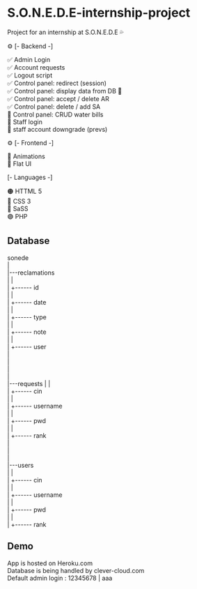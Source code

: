 # S.O.N.E.D.E-internship-project
Project for an internship at S.O.N.E.D.E 💦

⚙ [- Backend -] 

✅ Admin Login  
✅ Account requests  
✅ Logout script  
✅ Control panel: redirect (session)  
✅ Control panel: display data from DB 🐬  
✅ Control panel: accept / delete AR   
✅ Control panel: delete / add SA  
🔳 Control panel: CRUD water bills    
🔳 Staff login  
🔳 staff account downgrade (prevs)  

⚙ [- Frontend -]   

🔳 Animations  
🔳 Flat UI  


[- Languages -]

🟠 HTTML 5  
🔵 CSS 3  
🔴 SaSS   
🟣 PHP  

## Database
  
  sonede  
  |  
  |---reclamations  
  |     |  
  |     +------ id  
  |     |   
  |     +------ date  
  |     |  
  |     +------ type  
  |     |  
  |     +------ note  
  |     |  
  |     +------ user  
  |  
  |  
  |  
  |  
  |---requests
  |     |  
  |     +------ cin  
  |     |   
  |     +------ username  
  |     |  
  |     +------ pwd  
  |     |  
  |     +------ rank  
  |  
  |  
  |  
  |---users  
  |     |  
  |     +------ cin  
  |     |   
  |     +------ username  
  |     |  
  |     +------ pwd  
  |     |  
  |     +------ rank  

## Demo  

App is hosted on Heroku.com   
Database is being handled by clever-cloud.com   
Default admin login : 12345678 | aaa
